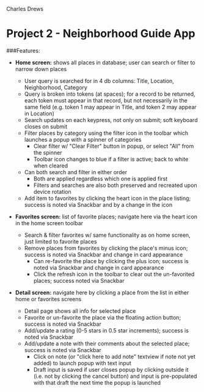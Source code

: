Charles Drews

Project 2 - Neighborhood Guide App
=============

###Features:
* **Home screen:** shows all places in database; user can search or filter to narrow down places
  * User query is searched for in 4 db columns: Title, Location, Neighborhood, Category
  * Query is broken into tokens (at spaces); for a record to be returned, each token must appear in that record, but not necessarily in the same field (e.g. token 1 may appear in Title, and token 2 may appear in Location)
  * Search updates on each keypress, not only on submit; soft keyboard closes on submit
  * Filter places by category using the filter icon in the toolbar which launches a popup with a spinner of categories
    * Clear filter w/ "Clear Filter" button in popup, or select "All" from the spinner
    * Toolbar icon changes to blue if a filter is active; back to white when cleared
  * Can both search and filter in either order
    * Both are applied regardless which one is applied first
    * Filters and searches are also both preserved and recreated upon device rotation
  * Add item to favorites by clicking the heart icon in the place listing; success is noted via Snackbar and by a change in the icon

* **Favorites screen:** list of favorite places; navigate here via the heart icon in the home screen toolbar
  * Search & filter favorites w/ same functionality as on home screen, just limited to favorite places
  * Remove places from favorites by clicking the place's minus icon; success is noted via Snackbar and change in card appearance
    * Can re-favorite the place by clicking the plus icon; success is noted via Snackbar and change in card appearance
    * Click the refresh icon in the toolbar to clear out the un-favorited places; success noted via Snackbar

* **Detail screen:** navigate here by clicking a place from the list in either home or favorites screens
  * Detail page shows all info for selected place
  * Favorite or un-favorite the place via the floating action button; success is noted via Snackbar
  * Add/update a rating (0-5 stars in 0.5 star increments); success is noted via Snackbar
  * Add/update a note with their comments about the selected place; success is noted via Snackbar
    * Click on note (or "click here to add note" textview if note not yet added) to launch popup with text input
    * Draft input is saved if user closes popup by clicking outside it (i.e. not by clicking the cancel button) and input is pre-populated with that draft the next time the popup is launched
